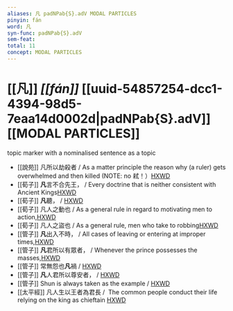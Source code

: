 ```yaml
---
aliases: 凡 padNPab{S}.adV MODAL PARTICLES
pinyin: fán
word: 凡
syn-func: padNPab{S}.adV
sem-feat: 
total: 11
concept: MODAL PARTICLES 
---
```

# [[凡]] *[[fán]]*  [[uuid-54857254-dcc1-4394-98d5-7eaa14d0002d|padNPab{S}.adV]] [[MODAL PARTICLES]]
topic marker with a nominalised sentence as a topic
 - [[說苑]] 凡所以劫殺者 / As a matter principle the reason why (a ruler) gets overwhelmed and then killed (NOTE: no 弒！）[HXWD](https://hxwd.org/textview.html?location=CH1a0907_CHANT_016-1a.10)
 - [[荀子]] **凡**言不合先王，
                     / Every doctrine that is neither consistent with Ancient Kings[HXWD](https://hxwd.org/textview.html?location=KR3a0002_tls_005-8a.2)
 - [[荀子]] **凡**聽，
                     / [HXWD](https://hxwd.org/textview.html?location=KR3a0002_tls_009-3a.2)
 - [[荀子]] 凡人之動也 / As a general rule in regard to motivating men to action,[HXWD](https://hxwd.org/textview.html?location=KR3a0002_tls_015-16a.2)
 - [[荀子]] 凡人之盜也 / As a general rule, men who take to robbing[HXWD](https://hxwd.org/textview.html?location=KR3a0002_tls_018-7a.12)
 - [[管子]] **凡**出入不時， / All cases of leaving or entering at improper times,[HXWD](https://hxwd.org/textview.html?location=KR3c0001_tls_001-302a.2)
 - [[管子]] **凡**君所以有眾者， / Whenever the prince possesses the masses,[HXWD](https://hxwd.org/textview.html?location=KR3c0001_tls_002-116a.2)
 - [[管子]] 常無怨也**凡**禍 / [HXWD](https://hxwd.org/textview.html?location=KR3c0001_tls_002-120a.6)
 - [[管子]] **凡**人君所以尊安者， / [HXWD](https://hxwd.org/textview.html?location=KR3c0001_tls_002-123a.4)
 - [[管子]] Shun is always taken as the example / [HXWD](https://hxwd.org/textview.html?location=KR3c0001_tls_003-115a.4)
 - [[太平經]] 凡人生以王者為君長 /  The common people conduct their life relying on the king as chieftain [HXWD](https://hxwd.org/textview.html?location=KR5e0001_tls_006-30a.69)